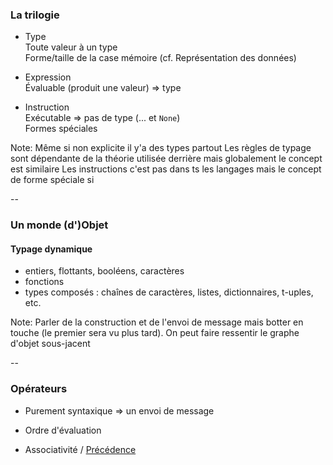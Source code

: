 ### La trilogie

- Type \
Toute valeur à un type \
Forme/taille de la case mémoire (cf. Représentation des données)

- Expression \
Évaluable (produit une valeur) => type

- Instruction \
Exécutable => pas de type (... et `None`) \
Formes spéciales

Note:
Même si non explicite il y'a des types partout
Les règles de typage sont dépendante de la théorie utilisée derrière
mais globalement le concept est similaire
Les instructions c'est pas dans ts les langages mais le concept de forme spéciale si

--

### Un monde (d')Objet
#### Typage dynamique

- entiers, flottants, booléens, caractères
- fonctions
- types composés : chaînes de caractères, listes, dictionnaires, t-uples, etc.

Note:
Parler de la construction et de l'envoi de message mais botter en touche (le
premier sera vu plus tard).
On peut faire ressentir le graphe d'objet sous-jacent

--

### Opérateurs

- Purement syntaxique => un envoi de message

- Ordre d'évaluation
- Associativité / [Précédence]

[Syntaxe]: https://docs.python.org/3/reference/expressions.html
[Précédence]: https://docs.python.org/3/reference/expressions.html#operator-precedence

